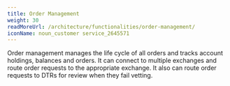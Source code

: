 ```yaml
---
title: Order Management
weight: 30
readMoreUrl: /architecture/functionalities/order-management/
iconName: noun_customer service_2645571
---
```


Order management manages the life cycle of all orders and tracks account holdings, balances and orders.  It can connect to multiple exchanges and route order requests to the appropriate exchange.  It also can route order requests to DTRs for review when they fail vetting.
